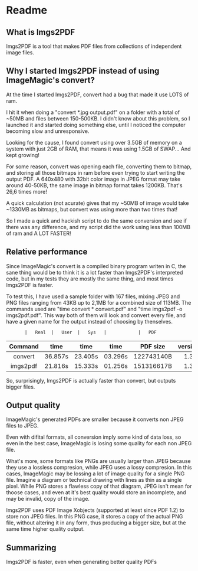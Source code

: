 # Readme

## What is Imgs2PDF

Imgs2PDF is a tool that makes PDF files from collections of independent
image files.

## Why I started Imgs2PDF instead of using ImageMagic's convert?

At the time I started Imgs2PDF, convert had a bug that made it use LOTS
of ram.

I hit it when doing a "convert *.jpg output.pdf" on a folder with a
total of ~50MB and files between 150-500KB. I didn't know about this
problem, so I launched it and started doing something else, until I
noticed the computer becoming slow and unresponsive.

Looking for the cause, I found convert using over 3.5GB of memory on a
system with just 2GB of RAM, that means it was using 1.5GB of SWAP...
And kept growing!

For some reason, convert was opening each file, converting them to
bitmap, and storing all those bitmaps in ram before even trying to
start writing the output PDF. A 640x480 with 32bit color image in JPEG
format may take around 40-50KB, the same image in bitmap format takes
1200KB. That's 26,6 times more!

A quick calculation (not acurate) gives that my ~50MB of image would
take ~1330MB as bitmaps, but convert was using more than two times that!

So I made a quick and hackish script to do the same conversion and see
if there was any difference, and my script did the work using less than
100MB of ram and A LOT FASTER!

## Relative performance

Since ImageMagic's convert is a compiled binary program writen in C,
the sane thing would be to think it is a lot faster than Imgs2PDF's
interpreted code, but in my tests they are mostly the same thing, and
most times Imgs2PDF is faster.

To test this, I have used a sample folder with 167 files, mixing JPEG
and PNG files ranging from 43KB up to 2,1MB for a combined size of
113MB. The commands used are "time convert * convert.pdf" and "time
imgs2pdf -o imgs2pdf.pdf". This way both of them will look and convert
every file, and have a given name for the output instead of choosing by
thenselves.

           |   Real  |   User  |   Sys   |            |   PDF
  Command  |   time  |   time  |   time  |  PDF size  | version
 :--------:|:-------:|:-------:|:-------:|:----------:|:--------:
  convert  | 36.857s | 23.405s | 03.296s | 122743140B |   1.3
  imgs2pdf | 21.816s | 15.333s | 01.256s | 151316617B |   1.3


So, surprisingly, Imgs2PDF is actually faster than convert, but outputs
bigger files.

## Output quality

ImageMagic's generated PDFs are smaller because it converts non JPEG
files to JPEG.

Even with difital formats, all conversion imply some kind of data loss,
so even in the best case, ImageMagic is losing some quality for each non
JPEG file.

What's more, some formats like PNGs are usually larger than JPEG because
they use a lossless compresion, while JPEG uses a lossy compresion. In
this cases, ImageMagic may be lossing a lot of image quality for a
single PNG file. Imagine a diagram or technical drawing with lines as
thin as a single pixel. While PNG stores a flawless copy of that
diagram, JPEG isn't mean for thoose cases, and even at it's best quality
would store an incomplete, and may be invalid, copy of the image.

Imgs2PDF uses PDF Image Xobjects (supported at least since PDF 1.2) to
store non JPEG files. In this PNG case, it stores a copy of the actual
PNG file, without altering it in any form, thus producing a bigger size,
but at the same time higher quality output.

## Summarizing

Imgs2PDF is faster, even when generating better quality PDFs
